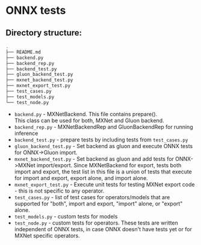 # ONNX tests

## Directory structure:

```bash
.
├── README.md
├── backend.py
├── backend_rep.py
├── backend_test.py
├── gluon_backend_test.py
├── mxnet_backend_test.py
├── mxnet_export_test.py
├── test_cases.py
├── test_models.py
└── test_node.py
```

* `backend.py` - MXNetBackend. This file contains prepare(). \
This class can be used for both, MXNet and Gluon backend.
* `backend_rep.py` - MXNetBackendRep and GluonBackendRep for running inference
* `backend_test.py` - prepare tests by including tests from `test_cases.py`
* `gluon_backend_test.py` - Set backend as gluon and execute ONNX tests for ONNX->Gluon import.
* `mxnet_backend_test.py` - Set backend as gluon and add tests for ONNX->MXNet import/export.
Since MXNetBackend for export, tests both import and export, the test list in this file is
a union of tests that execute for import and export, export alone, and import alone.
* `mxnet_export_test.py` - Execute unit tests for testing MXNet export code - this is not specific to
any operator.
* `test_cases.py` - list of test cases for operators/models that are supported
for "both", import and export, "import" alone, or "export" alone.
* `test_models.py` - custom tests for models
* `test_node.py` - custom tests for operators. These tests are written independent of ONNX tests, in case
ONNX doesn't have tests yet or for MXNet specific operators.
